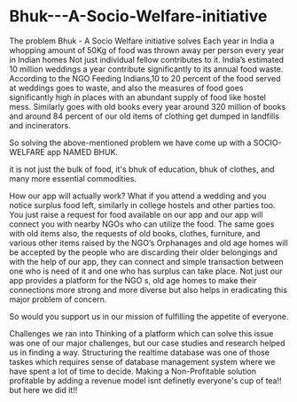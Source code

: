 # Bhuk---A-Socio-Welfare-initiative

The problem Bhuk - A Socio Welfare initiative solves
Each year in India a whopping amount of 50Kg of food was thrown away per person every year in Indian homes Not just individual fellow contributes to it. India’s estimated 10 million weddings a year contribute significantly to its annual food waste.
According to the NGO Feeding Indians,10 to 20 percent of the food served at weddings goes to waste, and also the measures of food goes significantly high in places with an abundant supply of food like hostel mess.
Similarly goes with old books every year around 320 million of books and around 84 percent of our old items of clothing get dumped in landfills and incinerators.

So solving the above-mentioned problem we have come up with a SOCIO-WELFARE app NAMED BHUK.

it is not just the bulk of food, it's bhuk of education, bhuk of clothes, and many more essential commodities.

How our app will actually work?
What if you attend a wedding and you notice surplus food left, similarly in college hostels and other parties too.
You just raise a request for food available on our app and our app will connect you with nearby NGOs who can utilize the food.
The same goes with old items also, the requests of old books, clothes, furniture, and various other items raised by the NGO’s Orphanages and old age homes will be accepted by the people who are discarding their older belongings and with the help of our app, they can connect and simple transaction between one who is need of it and one who has surplus can take place.
Not just our app provides a platform for the NGO s, old age homes to make their connections more strong and more diverse but also helps in eradicating this major problem of concern.

So would you support us in our mission of fulfilling the appetite of everyone.

Challenges we ran into
Thinking of a platform which can solve this issue was one of our major challenges, but our case studies and research helped us in finding a way.
Structuring the realtime database was one of those taskes which requires sense of database management system where we have spent a lot of time to decide.
Making a Non-Profitable solution profitable by adding a revenue model isnt definetly everyone's cup of tea!! but here we did it!!
